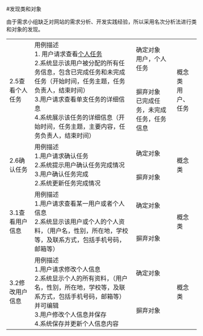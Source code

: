 #发现类和对象


由于需求小组缺乏对网站的需求分析、开发实践经验，所以采用名次分析法进行类和对象的发现。


<table>
<tbody>
<tr><td rowspan="2">2.5查看个人任务</td><td rowspan="2">用例描述<br>1. <a>用户</a>请求查看<u>个人任务</u><br>2.系统显示该用户被分配的所有任务信息，包含已完成任务和未完成任务（开始时间，任务主题，任务负责人，结束时间）<br>3.用户请求查看单支任务的详细信息<br>4.系统展示该任务的详细信息（开始时间，任务主题，主要内容，任务负责人，结束时间）</td><td>确定对象<br>用户，个人任务 </td><td rowspan="2">概念类<br>用户、任务 </td></tr>
<tr><td>摒弃对象<br>已完成任务，未完成任务，任务信息</td></tr>
<tr><td rowspan="2">2.6确认任务</td><td rowspan="2">用例描述<br>1.用户请求确认任务<br>2.系统提示用户确认任务完成情况<br>3.用户确认任务完成<br>2.系统更新任务完成情况</td><td>确定对象</td><td rowspan="2">概念类</td></tr>
<tr><td>摒弃对象</td></tr>
<tr><td rowspan="2">3.1查看用户信息</td><td rowspan="2">用例描述<br>1.用户请求查看某一用户或者个人信息<br>2.系统显示该用户或个人的个人资料，（用户名，性别，所在地，学校等，及联系方式，包括手机号码，邮箱等）</td><td>确定对象</td><td rowspan="2">概念类</td></tr>
<tr><td>摒弃对象</td></tr>
<tr><td rowspan="2">3.2修改用户信息</td><td rowspan="2">用例描述<br>1.用户请求修改个人信息<br>2.系统显示个人的所有资料，（用户名，性别，所在地，学校等，及联系方式，包括手机号码，邮箱等）并可编辑<br>3.用户修改个人信息并保存<br>4.系统保存并更新个人信息内容</td><td>确定对象</td><td rowspan="2">概念类</td></tr>
<tr><td>摒弃对象</td></tr>
</tbody>
</table>
